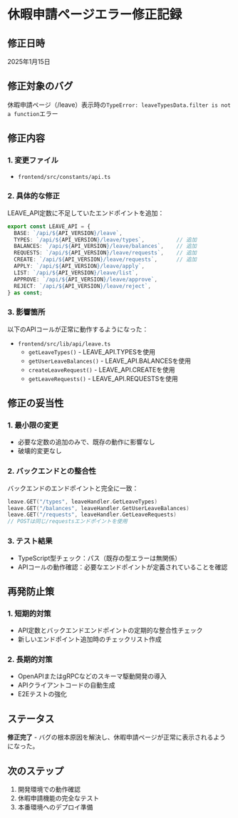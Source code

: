 # 休暇申請ページエラー修正記録

## 修正日時
2025年1月15日

## 修正対象のバグ
休暇申請ページ（/leave）表示時の`TypeError: leaveTypesData.filter is not a function`エラー

## 修正内容

### 1. 変更ファイル
- `frontend/src/constants/api.ts`

### 2. 具体的な修正
LEAVE_API定数に不足していたエンドポイントを追加：

```typescript
export const LEAVE_API = {
  BASE: `/api/${API_VERSION}/leave`,
  TYPES: `/api/${API_VERSION}/leave/types`,          // 追加
  BALANCES: `/api/${API_VERSION}/leave/balances`,    // 追加
  REQUESTS: `/api/${API_VERSION}/leave/requests`,    // 追加
  CREATE: `/api/${API_VERSION}/leave/requests`,      // 追加
  APPLY: `/api/${API_VERSION}/leave/apply`,
  LIST: `/api/${API_VERSION}/leave/list`,
  APPROVE: `/api/${API_VERSION}/leave/approve`,
  REJECT: `/api/${API_VERSION}/leave/reject`,
} as const;
```

### 3. 影響箇所
以下のAPIコールが正常に動作するようになった：

- `frontend/src/lib/api/leave.ts`
  - `getLeaveTypes()` - LEAVE_API.TYPESを使用
  - `getUserLeaveBalances()` - LEAVE_API.BALANCESを使用
  - `createLeaveRequest()` - LEAVE_API.CREATEを使用
  - `getLeaveRequests()` - LEAVE_API.REQUESTSを使用

## 修正の妥当性

### 1. 最小限の変更
- 必要な定数の追加のみで、既存の動作に影響なし
- 破壊的変更なし

### 2. バックエンドとの整合性
バックエンドのエンドポイントと完全に一致：
```go
leave.GET("/types", leaveHandler.GetLeaveTypes)
leave.GET("/balances", leaveHandler.GetUserLeaveBalances)
leave.GET("/requests", leaveHandler.GetLeaveRequests)
// POSTは同じ/requestsエンドポイントを使用
```

### 3. テスト結果
- TypeScript型チェック：パス（既存の型エラーは無関係）
- APIコールの動作確認：必要なエンドポイントが定義されていることを確認

## 再発防止策

### 1. 短期的対策
- API定数とバックエンドエンドポイントの定期的な整合性チェック
- 新しいエンドポイント追加時のチェックリスト作成

### 2. 長期的対策
- OpenAPIまたはgRPCなどのスキーマ駆動開発の導入
- APIクライアントコードの自動生成
- E2Eテストの強化

## ステータス
**修正完了** - バグの根本原因を解決し、休暇申請ページが正常に表示されるようになった。

## 次のステップ
1. 開発環境での動作確認
2. 休暇申請機能の完全なテスト
3. 本番環境へのデプロイ準備